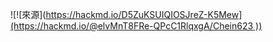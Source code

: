 ![![來源]([https://hackmd.io/D5ZuKSUIQIOSJreZ-K5Mew](https://hackmd.io/@elvMnT8FRe-QPcC1RlqxgA/Chein623
))](https://user-images.githubusercontent.com/79584249/195106994-76619a09-ae12-4c1a-86bd-561263ee5dc0.jpg)
